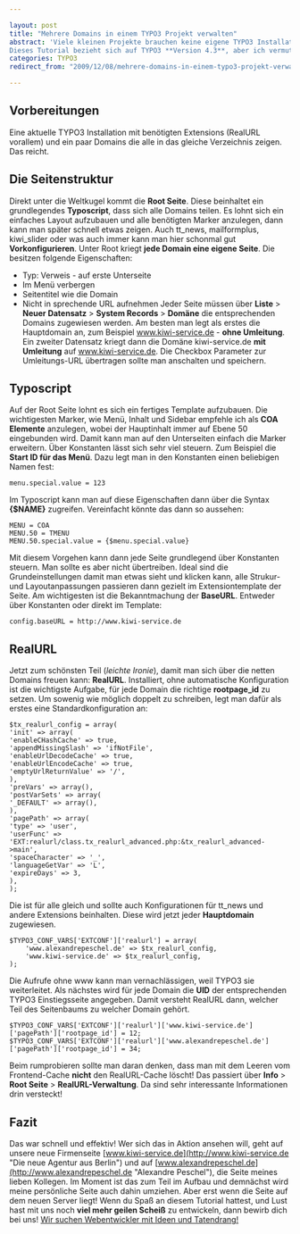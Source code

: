 ```yaml
---

layout: post
title: "Mehrere Domains in einem TYPO3 Projekt verwalten"
abstract: 'Viele kleinen Projekte brauchen keine eigene TYPO3 Installation. Eine einfache Seite, zum Beispiel mit News, ein paar persönlichen Seiten und einem Kontaktformular legt man nach diesem Tutorial an -**ohne Installtion**, neue Datenbank und noch einem Eintrag in der Liste für die Bugfix Updates. Aber **inklusive RealURL**!
Dieses Tutorial bezieht sich auf TYPO3 **Version 4.3**, aber ich vermute es funktioniert in allen neueren Versionen. Los gehts!'
categories: TYPO3
redirect_from: "2009/12/08/mehrere-domains-in-einem-typo3-projekt-verwalten/"

---
```


## Vorbereitungen
Eine aktuelle TYPO3 Installation mit benötigten Extensions (RealURL vorallem) und ein paar Domains die alle in das gleiche Verzeichnis zeigen. Das reicht.

## Die Seitenstruktur
Direkt unter die Weltkugel kommt die **Root Seite**. Diese beinhaltet ein grundlegendes **Typoscript**, dass sich alle Domains teilen. Es lohnt sich ein einfaches Layout aufzubauen und alle benötigten Marker anzulegen, dann kann man später schnell etwas zeigen. Auch tt\_news, mailformplus, kiwi\_slider oder was auch immer kann man hier schonmal gut **Vorkonfigurieren**.
Unter Root kriegt **jede Domain eine eigene Seite**. Die besitzen folgende Eigenschaften:

* Typ: Verweis - auf erste Unterseite
* Im Menü verbergen
* Seitentitel wie die Domain
* Nicht in sprechende URL aufnehmen
Jeder Seite müssen über **Liste** \> **Neuer Datensatz** \> **System Records** \> **Domäne** die entsprechenden Domains zugewiesen werden. Am besten man legt als erstes die Hauptdomain an, zum Beispiel www.kiwi-service.de - **ohne Umleitung**.
Ein zweiter Datensatz kriegt dann die Domäne kiwi-service.de **mit Umleitung** auf www.kiwi-service.de. Die Checkbox Parameter zur Umleitungs-URL übertragen sollte man anschalten und speichern.

## Typoscript
Auf der Root Seite lohnt es sich ein fertiges Template aufzubauen. Die wichtigesten Marker, wie Menü, Inhalt und Sidebar empfehle ich als **COA Elemente** anzulegen, wobei der Hauptinhalt immer auf Ebene 50 eingebunden wird. Damit kann man auf den Unterseiten einfach die Marker erweitern.
Über Konstanten lässt sich sehr viel steuern. Zum Beispiel die **Start ID für das Menü**. Dazu legt man in den Konstanten einen beliebigen Namen fest:

    menu.special.value = 123

Im Typoscript kann man auf diese Eigenschaften dann über die Syntax **{$NAME}** zugreifen. Vereinfacht könnte das dann so aussehen:

    MENU = COA
    MENU.50 = TMENU
    MENU.50.special.value = {$menu.special.value}

Mit diesem Vorgehen kann dann jede Seite grundlegend über Konstanten steuern. Man sollte es aber nicht übertreiben. Ideal sind die Grundeinstellungen damit man etwas sieht und klicken kann, alle Strukur- und Layoutanpassungen passieren dann gezielt im Extensiontemplate der Seite.
Am wichtigesten ist die Bekanntmachung der **BaseURL**. Entweder über Konstanten oder direkt im Template:

    config.baseURL = http://www.kiwi-service.de

## RealURL
Jetzt zum schönsten Teil (_leichte Ironie_), damit man sich über die netten Domains freuen kann: **RealURL**. Installiert, ohne automatische Konfiguration ist die wichtigste Aufgabe, für jede Domain die richtige **rootpage\_id** zu setzen.
Um sowenig wie möglich doppelt zu schreiben, legt man dafür als erstes eine Standardkonfiguration an:

    $tx_realurl_config = array(
    'init' => array(
    'enableCHashCache' => true,
    'appendMissingSlash' => 'ifNotFile',
    'enableUrlDecodeCache' => true,
    'enableUrlEncodeCache' => true,
    'emptyUrlReturnValue' => '/',
    ),
    'preVars' => array(),
    'postVarSets' => array(
    '_DEFAULT' => array(),
    ),
    'pagePath' => array(
    'type' => 'user',
    'userFunc' => 'EXT:realurl/class.tx_realurl_advanced.php:&tx_realurl_advanced->main',
    'spaceCharacter' => '_',
    'languageGetVar' => 'L',
    'expireDays' => 3,
    ),
    );

Die ist für alle gleich und sollte auch Konfigurationen für tt\_news und andere Extensions beinhalten. Diese wird jetzt jeder **Hauptdomain** zugewiesen.

    $TYPO3_CONF_VARS['EXTCONF']['realurl'] = array(
        'www.alexandrepeschel.de' => $tx_realurl_config,
        'www.kiwi-service.de' => $tx_realurl_config,
    );

Die Aufrufe ohne www kann man vernachlässigen, weil TYPO3 sie weiterleitet. Als nächstes wird für jede Domain die **UID** der entsprechenden TYPO3 Einstiegsseite angegeben. Damit versteht RealURL dann, welcher Teil des Seitenbaums zu welcher Domain gehört.

    $TYPO3_CONF_VARS['EXTCONF']['realurl']['www.kiwi-service.de']['pagePath']['rootpage_id'] = 12;
    $TYPO3_CONF_VARS['EXTCONF']['realurl']['www.alexandrepeschel.de']['pagePath']['rootpage_id'] = 34;

Beim rumprobieren sollte man daran denken, dass man mit dem Leeren vom Frontend-Cache **nicht** den RealURL-Cache löscht! Das passiert über **Info** \> **Root Seite** \> **RealURL-Verwaltung**. Da sind sehr interessante Informationen drin versteckt!

## Fazit
Das war schnell und effektiv! Wer sich das in Aktion ansehen will, geht auf unsere neue Firmenseite [www.kiwi-service.de](http://www.kiwi-service.de "Die neue Agentur aus Berlin") und auf [www.alexandrepeschel.de](http://www.alexandrepeschel.de "Alexandre Peschel"), die Seite meines lieben Kollegen. Im Moment ist das zum Teil im Aufbau und demnächst wird meine persönliche Seite auch dahin umziehen. Aber erst wenn die Seite auf dem neuen Server liegt!
Wenn du Spaß an diesem Tutorial hattest, und Lust hast mit uns noch **viel mehr geilen Scheiß** zu entwickeln, dann bewirb dich bei uns! [Wir suchen Webentwickler mit Ideen und Tatendrang!](http://www.kiwi-service.de/jobs/ "Agentur aus Berlin sucht coole Leute!")